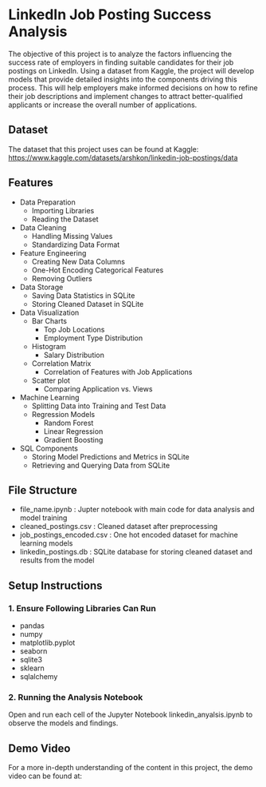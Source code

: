# LinkedIn Job Posting Success Analysis
The objective of this project is to analyze the factors influencing the success rate of employers in finding suitable candidates for their job postings on LinkedIn. Using a dataset from Kaggle, the project will develop models that provide detailed insights into the components driving this process. This will help employers make informed decisions on how to refine their job descriptions and implement changes to attract better-qualified applicants or increase the overall number of applications.

## Dataset 
The dataset that this project uses can be found at Kaggle: https://www.kaggle.com/datasets/arshkon/linkedin-job-postings/data

## Features 
- Data Preparation
   - Importing Libraries
   - Reading the Dataset
- Data Cleaning
   - Handling Missing Values
   - Standardizing Data Format
- Feature Engineering
   - Creating New Data Columns
   - One-Hot Encoding Categorical Features
   - Removing Outliers
- Data Storage
   - Saving Data Statistics in SQLite
   - Storing Cleaned Dataset in SQLite
- Data Visualization
   -  Bar Charts
      - Top Job Locations
      - Employment Type Distribution
   -  Histogram
      - Salary Distribution   
   -  Correlation Matrix
      - Correlation of Features with Job Applications    
   -  Scatter plot
      - Comparing Application vs. Views    
- Machine Learning
   - Splitting Data into Training and Test Data
   - Regression Models
     - Random Forest
     - Linear Regression
     - Gradient Boosting    
- SQL Components
   - Storing Model Predictions and Metrics in SQLite
   - Retrieving and Querying Data from SQLite

## File Structure 
- file_name.ipynb : Jupter notebook with main code for data analysis and model training
- cleaned_postings.csv : Cleaned dataset after preprocessing
- job_postings_encoded.csv : One hot encoded dataset for machine learning models
- linkedin_postings.db : SQLite database for storing cleaned dataset and results from the model

## Setup Instructions

### 1. Ensure Following Libraries Can Run 
  - pandas
  - numpy
  - matplotlib.pyplot
  - seaborn
  - sqlite3
  - sklearn
  - sqlalchemy

### 2. Running the Analysis Notebook 
Open and run each cell of the Jupyter Notebook linkedin_anyalsis.ipynb to observe the models and findings. 

## Demo Video 
For a more in-depth understanding of the content in this project, the demo video can be found at: 

